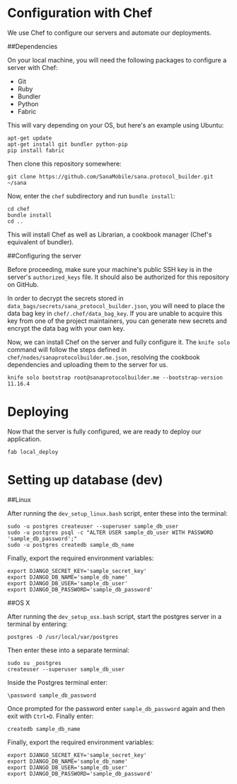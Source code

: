 
Configuration with Chef
=======================

We use Chef to configure our servers and automate our deployments.

##Dependencies

On your local machine, you will need the following packages to configure a server with Chef:

- Git
- Ruby
- Bundler
- Python
- Fabric

This will vary depending on your OS, but here's an example using Ubuntu:

```shell
apt-get update
apt-get install git bundler python-pip
pip install fabric
```

Then clone this repository somewhere:
```
git clone https://github.com/SanaMobile/sana.protocol_builder.git ~/sana
```

Now, enter the `chef` subdirectory and run `bundle install`:

```shell
cd chef
bundle install
cd ..
```

This will install Chef as well as Librarian, a cookbook manager (Chef's equivalent of bundler).

##Configuring the server

Before proceeding, make sure your machine's public SSH key is in the server's `authorized_keys` file. It should also be authorized for this repository on GitHub.

In order to decrypt the secrets stored in `data_bags/secrets/sana_protocol_builder.json`, you will need to place the data bag key in `chef/.chef/data_bag_key`. If you are unable to acquire this key from one of the project maintainers, you can generate new secrets and encrypt the data bag with your own key.

Now, we can install Chef on the server and fully configure it. The `knife solo` command will follow the steps defined in `chef/nodes/sanaprotocolbuilder.me.json`, resolving the cookbook dependencies and uploading them to the server for us.

```shell
knife solo bootstrap root@sanaprotocolbuilder.me --bootstrap-version 11.16.4
```

Deploying
=========

Now that the server is fully configured, we are ready to deploy our application.

```shell
fab local_deploy
```

Setting up database (dev)
===

##Linux

After running the `dev_setup_linux.bash` script, enter these into the terminal:

```
sudo -u postgres createuser --superuser sample_db_user
sudo -u postgres psql -c "ALTER USER sample_db_user WITH PASSWORD 'sample_db_password';"
sudo -u postgres createdb sample_db_name
```

Finally, export the required environment variables:

```
export DJANGO_SECRET_KEY='sample_secret_key'
export DJANGO_DB_NAME='sample_db_name'
export DJANGO_DB_USER='sample_db_user'
export DJANGO_DB_PASSWORD='sample_db_password'
```

##OS X


After running the `dev_setup_osx.bash` script, start the postgres server in a terminal by entering:

```
postgres -D /usr/local/var/postgres
```
Then enter these into a separate terminal:

```
sudo su _postgres
createuser --superuser sample_db_user
```

Inside the Postgres terminal enter:

```
\password sample_db_password
```

Once prompted for the password enter `sample_db_password` again and then exit with `Ctrl+D`. Finally enter:

```
createdb sample_db_name
```

Finally, export the required environment variables:

```
export DJANGO_SECRET_KEY='sample_secret_key'
export DJANGO_DB_NAME='sample_db_name'
export DJANGO_DB_USER='sample_db_user'
export DJANGO_DB_PASSWORD='sample_db_password'
```